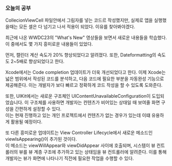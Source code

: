 ### 오늘의 공부

CollecionViewCell 파일안에서 그림자를 넣는 코드르 작성했지만, 실제로 앱을 실행했을때는 모든 셀은 다 넘기고 나서 적용이 되었다. 이유를 찾아봐야겠다.<br>

최근에 나온 WWDC23의 "What's New" 영상들을 보면서 새로운 내용들을 학습했다. 이 중에서도 몇 가지 흥미로운 내용들이 있었다.<br>

먼저, 캘린더 계산 속도가 20% 향상되었다고 알려졌다. 또한, Dateformatting의 속도도 2~5배로 향상되었다고 한다.<br>

Xcode에서는 Code completion 업데이트가 더욱 개선되었다고 한다. 이제 Xcode는 넓은 범위에서 작성된 코드를 분석하고, 다음 코드에 필요한 부분을 자동완성 기능으로 제공해준다. 이는 개발자가 보다 빠르고 정확하게 코드 작성을 할 수 있도록 도와준다.<br>

또한, UIKit에서는 새로운 구조체인 UIContentUnavailableConfiguration이 도입되었습니다. 이 구조체를 사용하면 개발자는 컨텐츠가 비어있는 상태일 때 보여줄 화면 구성을 간편하게 설정할 수 있다.<br>
이는 현재 진행하고 있는 개인 프로젝트에서 컨텐츠가 없는 경우가 있는데 이떄 유용하게 활용될 예정이다.<br>

또 다른 흥미로운 업데이트는 View Controller Lifecycle에서 새로운 메소드인 viewIsAppearing()이 추가된 것이다.<br>
이 메소드는 viewWillAppear와 viewDidAppear 사이에 호출되며, 시스템이 뷰 컨트롤러의 뷰를 뷰 계층 구조에 추가하고 있는 상태임을 뷰 컨트롤러에 알려준다. 이를 통해 개발자는 뷰가 화면에 나타나기 직전에 필요한 작업을 수행할 수 있다.<br>
